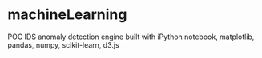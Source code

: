 machineLearning
===============

POC IDS anomaly detection engine built with iPython notebook, matplotlib, pandas, numpy, scikit-learn, d3.js
